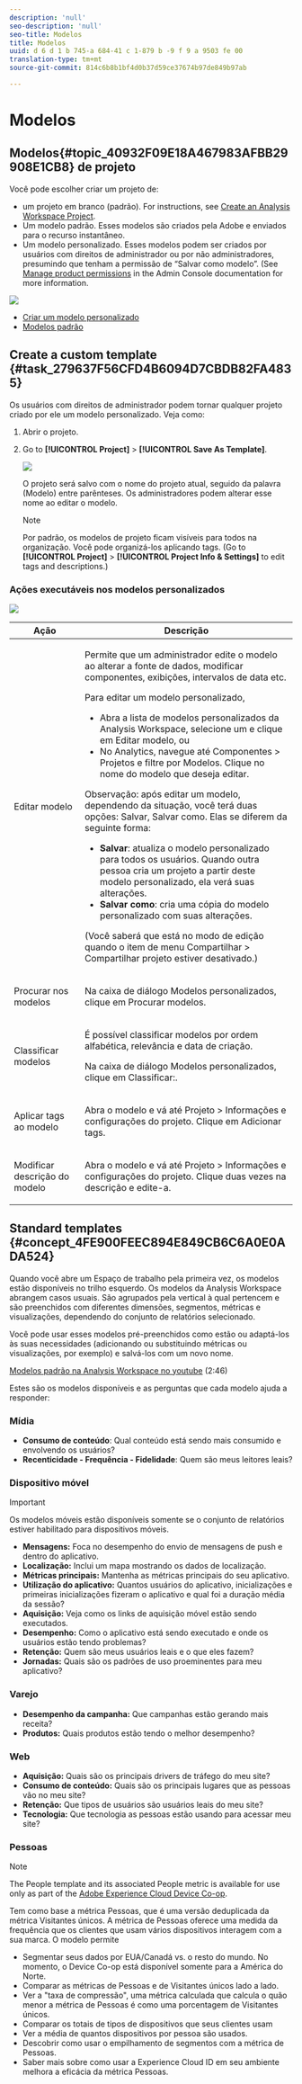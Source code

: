 ```yaml
---
description: 'null'
seo-description: 'null'
seo-title: Modelos
title: Modelos
uuid: d 6 d 1 b 745-a 684-41 c 1-879 b -9 f 9 a 9503 fe 00
translation-type: tm+mt
source-git-commit: 814c6b8b1bf4d0b37d59ce37674b97de849b97ab

---
```



# Modelos

## Modelos{#topic_40932F09E18A467983AFBB29908E1CB8} de projeto 

Você pode escolher criar um projeto de:

* um projeto em branco (padrão). For instructions, see [Create an Analysis Workspace Project](../../../analyze/analysis-workspace/build-workspace-project/t-freeform-project.md#task_C2C698ACC7954062A28E4784911E6CF2).
* Um modelo padrão. Esses modelos são criados pela Adobe e enviados para o recurso instantâneo.
* Um modelo personalizado. Esses modelos podem ser criados por usuários com direitos de administrador ou por não administradores, presumindo que tenham a permissão de “Salvar como modelo”. (See [Manage product permissions](https://helpx.adobe.com/enterprise/using/manage-permissions-and-roles.html) in the Admin Console documentation for more information.

![](assets/start_modal.png)

* [Criar um modelo personalizado](../../../analyze/analysis-workspace/build-workspace-project/starter-projects.md#task_279637F56CFD4B6094D7CBDB82FA4835)
* [Modelos padrão](../../../analyze/analysis-workspace/build-workspace-project/starter-projects.md#concept_4FE900FEEC894E849CB6C6A0E0ADA524)

## Create a custom template {#task_279637F56CFD4B6094D7CBDB82FA4835}

Os usuários com direitos de administrador podem tornar qualquer projeto criado por ele um modelo personalizado. Veja como:

1. Abrir o projeto.
1. Go to **[!UICONTROL Project]** &gt; **[!UICONTROL Save As Template]**.

   ![](assets/save_project_template.png)

   O projeto será salvo com o nome do projeto atual, seguido da palavra (Modelo) entre parênteses. Os administradores podem alterar esse nome ao editar o modelo.

   >[!NOTE]
   >
   >Por padrão, os modelos de projeto ficam visíveis para todos na organização. Você pode organizá-los aplicando tags. (Go to **[!UICONTROL Project]** &gt; **[!UICONTROL Project Info &amp; Settings]** to edit tags and descriptions.)

### Ações executáveis nos modelos personalizados

![](assets/custom_templates.png)

<table id="table_D7C7B0CA1EE64E108484C03426800EBC"> 
 <thead> 
  <tr> 
   <th colname="col1" class="entry"> Ação </th> 
   <th colname="col2" class="entry"> Descrição </th> 
  </tr>
 </thead>
 <tbody> 
  <tr> 
   <td colname="col1"> <p>Editar   modelo </p> </td> 
   <td colname="col2"> <p>Permite que um administrador edite o modelo ao alterar a fonte de dados, modificar componentes, exibições, intervalos de data etc. </p> <p>Para editar um modelo personalizado, </p> 
    <ul id="ul_2B3A371F83334E14806385753A360903"> 
     <li id="li_EE75E0281B764BA9B56FF1DB1B12D2CC">Abra a lista de modelos personalizados da Analysis Workspace, selecione um e clique em <span class="uicontrol">Editar modelo</span>, ou </li> 
     <li id="li_4934DAAA46204990A295E22A97F81EDA">No Analytics, navegue até <span class="ignoretag"><span class="uicontrol">Componentes</span> &gt; <span class="uicontrol">Projetos</span></span> e filtre por <span class="uicontrol">Modelos</span>. Clique no nome do modelo que deseja editar. </li> 
    </ul> <p> </p> <p>Observação: após editar um modelo, dependendo da situação, você terá duas opções: <span class="uicontrol">Salvar</span>, <span class="uicontrol">Salvar como</span>. Elas se diferem da seguinte forma: 
     <ul id="ul_87E2842C8AA442399585B1C6189F5E16"> 
      <li id="li_AB7B189729E14E40A0141ECE2A24C113"><b>Salvar</b>: atualiza o modelo personalizado para todos os usuários. Quando outra pessoa cria um projeto a partir deste modelo personalizado, ela verá suas alterações. </li> 
      <li id="li_C85B0B9873A3404D8B443BBD30B37CEB"><b>Salvar como</b>: cria uma cópia do modelo personalizado com suas alterações. </li> 
     </ul> </p> <p>(Você saberá que está no modo de edição quando o item de menu <span class="uicontrol">Compartilhar</span> &gt; <span class="uicontrol">Compartilhar projeto</span> estiver desativado.) </p> </td> 
  </tr> 
  <tr> 
   <td colname="col1"> <p>Procurar nos modelos </p> </td> 
   <td colname="col2"> <p>Na caixa de diálogo Modelos personalizados, clique em <span class="uicontrol">Procurar modelos</span>. </p> </td> 
  </tr> 
  <tr> 
   <td colname="col1"> <p>Classificar modelos </p> </td> 
   <td colname="col2"> <p>É possível classificar modelos por ordem alfabética, relevância e data de criação. </p> <p>Na caixa de diálogo Modelos personalizados, clique em <span class="uicontrol">Classificar:</span>. </p> </td> 
  </tr> 
  <tr> 
   <td colname="col1"> <p>Aplicar tags ao modelo </p> </td> 
   <td colname="col2"> <p>Abra o modelo e vá até <span class="ignoretag"><span class="uicontrol">Projeto</span> &gt; <span class="uicontrol">Informações e configurações do projeto</span></span>. Clique em <span class="uicontrol">Adicionar tags</span>. </p> </td> 
  </tr> 
  <tr> 
   <td colname="col1"> <p>Modificar descrição do modelo </p> </td> 
   <td colname="col2"> <p>Abra o modelo e vá até <span class="ignoretag"><span class="uicontrol">Projeto</span> &gt; <span class="uicontrol">Informações e configurações do projeto</span></span>. Clique duas vezes na descrição e edite-a. </p> </td> 
  </tr> 
 </tbody> 
</table>

## Standard templates {#concept_4FE900FEEC894E849CB6C6A0E0ADA524}

Quando você abre um Espaço de trabalho pela primeira vez, os modelos estão disponíveis no trilho esquerdo. Os modelos da Analysis Workspace abrangem casos usuais. São agrupados pela vertical à qual pertencem e são preenchidos com diferentes dimensões, segmentos, métricas e visualizações, dependendo do conjunto de relatórios selecionado.

Você pode usar esses modelos pré-preenchidos como estão ou adaptá-los às suas necessidades (adicionando ou substituindo métricas ou visualizações, por exemplo) e salvá-los com um novo nome.

[Modelos padrão na Analysis Workspace no youtube](https://www.youtube.com/watch?v=aRgYwPneVXg&list=PL2tCx83mn7GuNnQdYGOtlyCu0V5mEZ8sS&index=6) (2:46)

Estes são os modelos disponíveis e as perguntas que cada modelo ajuda a responder:

### Mídia

* **Consumo de conteúdo**: Qual conteúdo está sendo mais consumido e envolvendo os usuários?
* **Recenticidade - Frequência - Fidelidade**: Quem são meus leitores leais?

### Dispositivo móvel

>[!IMPORTANT]
>
>Os modelos móveis estão disponíveis somente se o conjunto de relatórios estiver habilitado para dispositivos móveis.

* **Mensagens:** Foca no desempenho do envio de mensagens de push e dentro do aplicativo.
* **Localização:** Inclui um mapa mostrando os dados de localização.
* **Métricas principais:** Mantenha as métricas principais do seu aplicativo.
* **Utilização do aplicativo:** Quantos usuários do aplicativo, inicializações e primeiras inicializações fizeram o aplicativo e qual foi a duração média da sessão?
* **Aquisição:** Veja como os links de aquisição móvel estão sendo executados.
* **Desempenho:** Como o aplicativo está sendo executado e onde os usuários estão tendo problemas?
* **Retenção:** Quem são meus usuários leais e o que eles fazem?
* **Jornadas:** Quais são os padrões de uso proeminentes para meu aplicativo?

### Varejo

* **Desempenho da campanha:** Que campanhas estão gerando mais receita?
* **Produtos:** Quais produtos estão tendo o melhor desempenho?

### Web

* **Aquisição:** Quais são os principais drivers de tráfego do meu site?
* **Consumo de conteúdo:** Quais são os principais lugares que as pessoas vão no meu site?
* **Retenção:** Que tipos de usuários são usuários leais do meu site?
* **Tecnologia:** Que tecnologia as pessoas estão usando para acessar meu site?

### Pessoas

>[!NOTE]
>
>The People template and its associated People metric is available for use only as part of the [Adobe Experience Cloud Device Co-op](https://marketing.adobe.com/resources/help/en_US/mcdc/mcdc-people.html).

Tem como base a métrica Pessoas, que é uma versão deduplicada da métrica Visitantes únicos. A métrica de Pessoas oferece uma medida da frequência que os clientes que usam vários dispositivos interagem com a sua marca. O modelo permite

* Segmentar seus dados por EUA/Canadá vs. o resto do mundo. No momento, o Device Co-op está disponível somente para a América do Norte.
* Comparar as métricas de Pessoas e de Visitantes únicos lado a lado.
* Ver a "taxa de compressão", uma métrica calculada que calcula o quão menor a métrica de Pessoas é como uma porcentagem de Visitantes únicos.
* Comparar os totais de tipos de dispositivos que seus clientes usam
* Ver a média de quantos dispositivos por pessoa são usados.
* Descobrir como usar o empilhamento de segmentos com a métrica de Pessoas.
* Saber mais sobre como usar a Experience Cloud ID em seu ambiente melhora a eficácia da métrica Pessoas.

